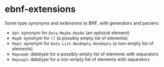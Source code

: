 # ebnf-extensions

Some type synonyms and extensions to BNF, with generators and parsers:

- `Opt`: synonym for `Data.Maybe.Maybe` (an optional element)
- `Rep0`: synonym for `[]` (a possibly empty list of elements)
- `Rep1`: synonym for `Data.List.NonEmpty.NonEmpty`
    (a non-empty list of elements)
- `Repsep0`: datatype for a possibly empty list of elements with separators
- `Repsep1`: datatype for a non-empty list of elements with separators

